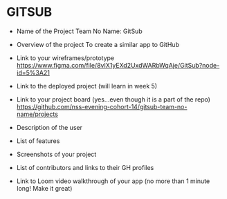# GITSUB 

* Name of the Project
  Team No Name: GitSub

* Overview of the project
  To create a similar app to GitHub

* Link to your wireframes/prototype
  https://www.figma.com/file/8vIX1yEXd2UxdWARbWqAje/GitSub?node-id=5%3A21

* Link to the deployed project (will learn in week 5)


* Link to your project board (yes...even though it is a part of the repo)
  https://github.com/nss-evening-cohort-14/gitsub-team-no-name/projects

* Description of the user


* List of features


* Screenshots of your project


* List of contributors and links to their GH profiles


* Link to Loom video walkthrough of your app (no more than 1 minute long! Make it great)
